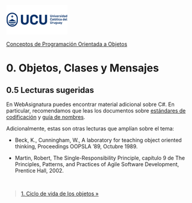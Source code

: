 ![UCU](../../Assets/logo-ucu.png)

[Conceptos de Programación Orientada a Objetos](../../)


# 0. Objetos, Clases y Mensajes

## 0.5 Lecturas sugeridas

En WebAsignatura puedes encontrar material adicional sobre C#. En particular, recomendamos que leas los documentos sobre [estándares de codificación](https://docs.microsoft.com/en-us/dotnet/csharp/programming-guide/inside-a-program/coding-conventions) y [guía de nombres](https://docs.microsoft.com/en-us/dotnet/standard/design-guidelines/naming-guidelines).

Adicionalmente, estas son otras lecturas que amplían sobre el tema:

- Beck, K., Cunningham, W., A laboratory for teaching object oriented thinking, Proceedings OOPSLA ’89, Octubre 1989.

- Martin, Robert, The Single-Responsibility Principle, capítulo 9 de The Principles, Patterns, and Practices of Agile Software Development, Prentice Hall, 2002.


<br/>

> [1. Ciclo de vida de los objetos »](../1_Ciclo_de_vida_de_los_objetos/1_1_Contenido.md)
